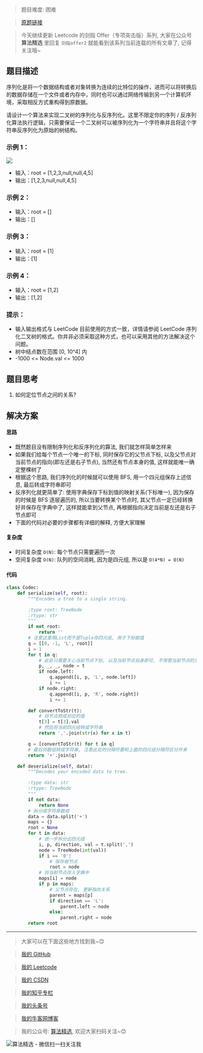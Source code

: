 > 题目难度: 困难

> [原题链接](https://leetcode.cn/problems/h54YBf/)

> 今天继续更新 Leetcode 的剑指 Offer（专项突击版）系列, 大家在公众号 **算法精选** 里回复 `剑指offer2` 就能看到该系列当前连载的所有文章了, 记得关注哦~

## 题目描述

序列化是将一个数据结构或者对象转换为连续的比特位的操作，进而可以将转换后的数据存储在一个文件或者内存中，同时也可以通过网络传输到另一个计算机环境，采取相反方式重构得到原数据。

请设计一个算法来实现二叉树的序列化与反序列化。这里不限定你的序列 / 反序列化算法执行逻辑，只需要保证一个二叉树可以被序列化为一个字符串并且将这个字符串反序列化为原始的树结构。

### 示例 1：

![](https://assets.leetcode.com/uploads/2020/09/15/serdeser.jpg)

- 输入：root = [1,2,3,null,null,4,5]
- 输出：[1,2,3,null,null,4,5]

### 示例 2：

- 输入：root = []
- 输出：[]

### 示例 3：

- 输入：root = [1]
- 输出：[1]

### 示例 4：

- 输入：root = [1,2]
- 输出：[1,2]

### 提示：

- 输入输出格式与 LeetCode 目前使用的方式一致，详情请参阅 LeetCode 序列化二叉树的格式。你并非必须采取这种方式，也可以采用其他的方法解决这个问题。
- 树中结点数在范围 [0, 10^4] 内
- -1000 <= Node.val <= 1000

## 题目思考

1. 如何定位节点之间的关系?

## 解决方案

#### 思路

- 既然题目没有限制序列化和反序列化的算法, 我们就怎样简单怎样来
- 如果我们给每个节点一个唯一的下标, 同时保存它的父节点下标, 以及父节点对当前节点的指向(即左还是右子节点), 当然还有节点本身的值, 这样就能唯一确定整棵树了
- 根据这个思路, 我们序列化的时候就可以使用 BFS, 用一个四元组保存上述信息, 最后转成字符串即可
- 反序列化就更简单了: 使用字典保存下标到值的映射关系(下标唯一), 因为保存的时候是 BFS 逐层遍历的, 所以当要转换某个节点时, 其父节点一定已经转换好并保存在字典中了, 这样就能拿到父节点, 再根据指向决定当前是左还是右子节点即可
- 下面的代码对必要的步骤都有详细的解释, 方便大家理解

#### 复杂度

- 时间复杂度 `O(N)`: 每个节点只需要遍历一次
- 空间复杂度 `O(N)`: 队列的空间消耗, 因为是四元组, 所以是 `O(4*N) = O(N)`

#### 代码

```python
class Codec:
    def serialize(self, root):
        """Encodes a tree to a single string.

        :type root: TreeNode
        :rtype: str
        """
        if not root:
            return ''
        # 注意这里用List而不是Tuple存四元组, 用于下标赋值
        q = [[0, -1, 'L', root]]
        i = 1
        for t in q:
            # 此处只需要关心当前节点下标, 以及当前节点自身即可, 不用管当前节点的父节点和父节点指向
            p, _, _, node = t
            if node.left:
                q.append([i, p, 'L', node.left])
                i += 1
            if node.right:
                q.append([i, p, 'R', node.right])
                i += 1

        def convertToStr(t):
            # 将节点转成对应的值
            t[3] = t[3].val
            # 然后将当前四元组转成字符串
            return ','.join(str(x) for x in t)

        q = [convertToStr(t) for t in q]
        # 最后将数组转成字符串, 注意此处的分隔符要和上面的四元组分隔符区分开来
        return '+'.join(q)

    def deserialize(self, data):
        """Decodes your encoded data to tree.

        :type data: str
        :rtype: TreeNode
        """
        if not data:
            return None
        # 拆分成字符串数组
        data = data.split('+')
        maps = {}
        root = None
        for t in data:
            # 进一步拆分出四元组
            i, p, direction, val = t.split(',')
            node = TreeNode(int(val))
            if i == '0':
                # 保存根节点
                root = node
            # 将当前节点存入字典中
            maps[i] = node
            if p in maps:
                # 父节点存在, 更新指向关系
                parent = maps[p]
                if direction == 'L':
                    parent.left = node
                else:
                    parent.right = node
        return root
```

---

> 大家可以在下面这些地方找到我~😊

> [我的 GitHub](https://github.com/zjulyx)

> [我的 Leetcode](https://leetcode-cn.com/u/suibianfahui/)

> [我的 CSDN](https://me.csdn.net/zjulyx1993)

> [我的知乎专栏](https://zhuanlan.zhihu.com/c_1242508721932464128)

> [我的头条号](https://www.toutiao.com/c/user/1090304683804520/#mid=1671643017345028)

> [我的牛客网博客](https://blog.nowcoder.net/zjulyx)

> 我的公众号: [算法精选](https://mp.weixin.qq.com/s?__biz=MzA5MDk1MjI5MA==&mid=2247484158&idx=1&sn=90176bac32cf7af40e4074c721fd8a95&chksm=900285f3a7750ce5a068c9c9773781461819633f2fd60533732637ec9520c908371ebc218d49&scene=178&cur_album_id=1386231241346859009#rd), 欢迎大家扫码关注~😊

![算法精选 - 微信扫一扫关注我](https://pic1.zhimg.com/80/v2-7c988a7b35886df51596ef23616764ac_1440w.jpg)
